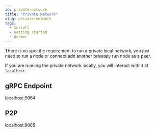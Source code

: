 ```yaml
---
id: private-network
title: "Private Network"
slug: private-network
tags:
  - Install
  - Getting started
  - docker
---
```


There is no specific requirement to run a private local network, you just need to run a node or connect add another privately run node as a peer.

If you are running the private network locally, you will interact with it at `localhost`.

## gRPC Endpoint

localhost:9084

## P2P

localhost:9085
